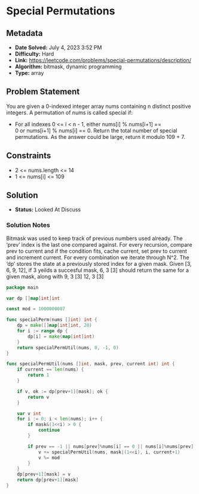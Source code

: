 # Special Permutations

## Metadata

- **Date Solved:** July 4, 2023 3:52 PM
- **Difficulty:** Hard
- **Link:** https://leetcode.com/problems/special-permutations/description/
- **Algorithm:** bitmask, dynamic programming
- **Type:** array

## Problem Statement

You are given a 0-indexed integer array nums containing n distinct positive integers. A permutation of nums is called special if:
- For all indexes 0 <= i < n - 1, either nums[i] % nums[i+1] == 0 or nums[i+1] % nums[i] == 0.
Return the total number of special permutations. As the answer could be large, return it modulo 109 + 7.

## Constraints

- 2 <= nums.length <= 14
- 1 <= nums[i] <= 109

## Solution

- **Status:** Looked At Discuss

### Solution Notes

Bitmask was used to keep track of previous numbers used already. The ‘prev’ index is the last one compared against. For every recursion, compare prev to current and if the condition fits, cache current, set prev to current and increment current. For every combination we iterate through N^2. The ‘dp’ stores the state at a previously stored index for a given mask. Given [3, 6, 9, 12], if 3 yeilds a succesful mask, 6, 3 [3] should return the same for a given mask, along with 9, 3 [3] 12, 3 [3]


```go
package main

var dp []map[int]int

const mod = 1000000007

func specialPerm(nums []int) int {
	dp = make([]map[int]int, 20)
	for i := range dp {
		dp[i] = make(map[int]int)
	}
	return specialPermUtil(nums, 0, -1, 0)
}

func specialPermUtil(nums []int, mask, prev, current int) int {
	if current == len(nums) {
		return 1
	}

	if v, ok := dp[prev+1][mask]; ok {
		return v
	}

	var v int
	for i := 0; i < len(nums); i++ {
		if mask&(1<<i) > 0 {
			continue
		}

		if prev == -1 || nums[prev]%nums[i] == 0 || nums[i]%nums[prev] == 0 {
			v += specialPermUtil(nums, mask|(1<<i), i, current+1)
			v %= mod
		}
	}
	dp[prev+1][mask] = v
	return dp[prev+1][mask]
}
```

